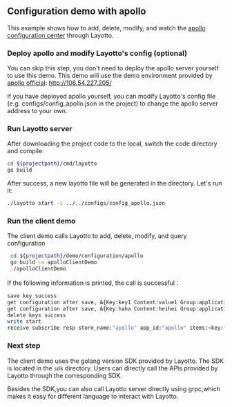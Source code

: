 <h2>Configuration demo with apollo</h2>

This example shows how to add, delete, modify, and watch the [apollo configuration center](https://github.com/ctripcorp/apollo) through Layotto.

### Deploy apollo and modify Layotto's config (optional)

You can skip this step, you don't need to deploy the apollo server yourself to use this demo. This demo will use the demo environment provided by [apollo official](https://github.com/ctripcorp/apollo): http://106.54.227.205/

If you have deployed apollo yourself, you can modify Layotto's config file (e.g. configs/config_apollo.json in the project) to change the apollo server address to your own.

### Run Layotto server

After downloading the project code to the local, switch the code directory and compile:

```bash
cd ${projectpath}/cmd/layotto
go build
```

After success, a new layotto file will be generated in the directory. Let's run it:

```bash
./layotto start -c ../../configs/config_apollo.json
```

### Run the client demo 

The client demo calls Layotto to add, delete, modify, and query configuration

```bash
 cd ${projectpath}/demo/configuration/apollo
 go build -o apolloClientDemo
 ./apolloClientDemo
```

If the following information is printed, the call is successful：

```bash
save key success
get configuration after save, &{Key:key1 Content:value1 Group:application Label:prod Tags:map[feature:print release:1.0.0] Metadata:map[]} 
get configuration after save, &{Key:haha Content:heihei Group:application Label:prod Tags:map[feature:haha release:1.0.0] Metadata:map[]} 
delete keys success
write start
receive subscribe resp store_name:"apollo" app_id:"apollo" items:<key:"heihei" content:"heihei1" group:"application" label:"prod" tags:<key:"feature" value:"haha" > tags:<key:"release" value:"16" > >
```

### Next step

The client demo uses the golang version SDK provided by Layotto. The SDK is located in the `sdk` directory. Users can directly call the APIs provided by Layotto through the corresponding SDK.

Besides the SDK,you can also call Layotto server directly using grpc,which makes it easy for different language to interact with Layotto.

